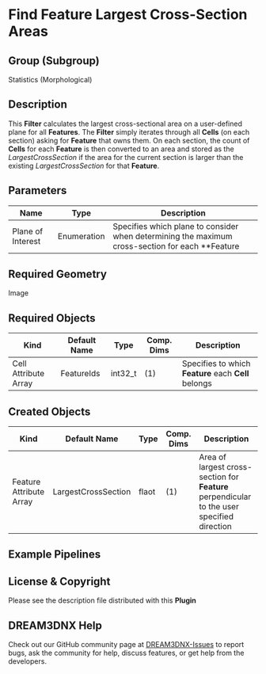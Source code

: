 # Find Feature Largest Cross-Section Areas


## Group (Subgroup)

Statistics (Morphological)

## Description

This **Filter** calculates the largest cross-sectional area on a user-defined plane for all **Features**.  The **Filter** simply iterates through all **Cells** (on each section) asking for **Feature** that owns them.  On each section, the count of **Cells** for each **Feature** is then converted to an area and stored as the *LargestCrossSection* if the area for the current section is larger than the existing *LargestCrossSection* for that **Feature**.

## Parameters

| Name | Type | Description |
|------|------| ----------- |
| Plane of Interest | Enumeration | Specifies which plane to consider when determining the maximum cross-section for each **Feature |

## Required Geometry

Image 

## Required Objects

| Kind                      | Default Name | Type     | Comp. Dims | Description                                 |
|---------------------------|--------------|----------|------------|---------------------------------------------|
| Cell Attribute Array | FeatureIds | int32_t | (1) | Specifies to which **Feature** each **Cell** belongs |

## Created Objects

| Kind                      | Default Name | Type     | Comp. Dims | Description                                 |
|---------------------------|--------------|----------|------------|---------------------------------------------|
| Feature Attribute Array | LargestCrossSection | flaot | (1) | Area of largest cross-section for **Feature** perpendicular to the user specified direction |


## Example Pipelines



## License & Copyright

Please see the description file distributed with this **Plugin**

## DREAM3DNX Help

Check out our GitHub community page at [DREAM3DNX-Issues](https://github.com/BlueQuartzSoftware/DREAM3DNX-Issues) to report bugs, ask the community for help, discuss features, or get help from the developers.


